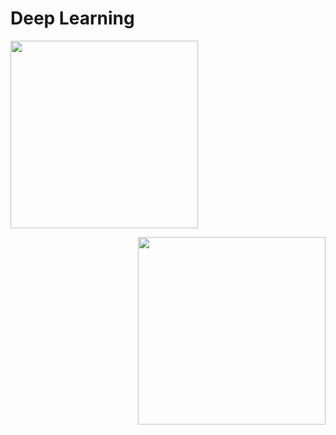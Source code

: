 # Deep Learning<br>
<p align="left">
  <kbd>
  <img width="300" height="300" src="https://ruder.io/content/images/2016/09/contours_evaluation_optimizers.gif">
  </kbd>  
</p>
<p align="right">
  <kbd>
  <img width="300" height="300" src="https://ruder.io/content/images/2016/09/saddle_point_evaluation_optimizers.gif">
  </kbd>  
</p>
